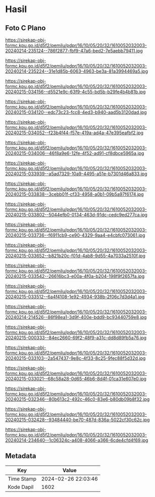 # Hasil

## Foto C Plano

https://sirekap-obj-formc.kpu.go.id/d5f2/pemilu/pdpr/16/10/05/20/32/1610052032003-20240214-235124--786f2877-fbf9-47a6-bed2-7e5aebb79411.jpg

https://sirekap-obj-formc.kpu.go.id/d5f2/pemilu/pdpr/16/10/05/20/32/1610052032003-20240214-235224--31e1d85b-6063-4963-be3a-81a3994469a5.jpg

https://sirekap-obj-formc.kpu.go.id/d5f2/pemilu/pdpr/16/10/05/20/32/1610052032003-20240215-034156--d5521e9c-63f9-4c55-bd5b-b29fe4b4b81b.jpg

https://sirekap-obj-formc.kpu.go.id/d5f2/pemilu/pdpr/16/10/05/20/32/1610052032003-20240215-034120--edc73c23-fcc8-4ed3-b940-aad5b3120dad.jpg

https://sirekap-obj-formc.kpu.go.id/d5f2/pemilu/pdpr/16/10/05/20/32/1610052032003-20240215-034052--f23b4f44-f57e-419a-ad4a-47e395eafbf2.jpg

https://sirekap-obj-formc.kpu.go.id/d5f2/pemilu/pdpr/16/10/05/20/32/1610052032003-20240215-034006--46f8a9e6-12fe-4f52-ad91-cf8dbce5965a.jpg

https://sirekap-obj-formc.kpu.go.id/d5f2/pemilu/pdpr/16/10/05/20/32/1610052032003-20240215-033939--a5ad7329-10a9-4495-a51e-b7301d46a833.jpg

https://sirekap-obj-formc.kpu.go.id/d5f2/pemilu/pdpr/16/10/05/20/32/1610052032003-20240215-033838--3cebb01f-cf33-4958-a0b1-09b5a97f6174.jpg

https://sirekap-obj-formc.kpu.go.id/d5f2/pemilu/pdpr/16/10/05/20/32/1610052032003-20240215-033802--5044efb0-0134-463d-91dc-cedc9ed277ca.jpg

https://sirekap-obj-formc.kpu.go.id/d5f2/pemilu/pdpr/16/10/05/20/32/1610052032003-20240215-033736--f6911cb9-ce90-4329-9aa4-e4cbfc073061.jpg

https://sirekap-obj-formc.kpu.go.id/d5f2/pemilu/pdpr/16/10/05/20/32/1610052032003-20240215-033652--b821b20c-f01d-4ab8-9d55-4a7033a2510f.jpg

https://sirekap-obj-formc.kpu.go.id/d5f2/pemilu/pdpr/16/10/05/20/32/1610052032003-20240215-033542--26616bc3-e00a-4f0a-b204-198f9f2657fa.jpg

https://sirekap-obj-formc.kpu.go.id/d5f2/pemilu/pdpr/16/10/05/20/32/1610052032003-20240215-033512--6a4f4108-1e92-4934-938b-2f06c7d3d4a1.jpg

https://sirekap-obj-formc.kpu.go.id/d5f2/pemilu/pdpr/16/10/05/20/32/1610052032003-20240214-214526--86f98ea1-3d9f-400e-bdd9-bc93440759e8.jpg

https://sirekap-obj-formc.kpu.go.id/d5f2/pemilu/pdpr/16/10/05/20/32/1610052032003-20240215-000333--84ec2660-69f2-48f9-a31c-dd8d89fb5a76.jpg

https://sirekap-obj-formc.kpu.go.id/d5f2/pemilu/pdpr/16/10/05/20/32/1610052032003-20240215-033103--2a547437-9e8c-4f33-8c25-9fec88f5d32d.jpg

https://sirekap-obj-formc.kpu.go.id/d5f2/pemilu/pdpr/16/10/05/20/32/1610052032003-20240215-033021--68c58a28-0d65-46b6-8d4f-01ca31e607e0.jpg

https://sirekap-obj-formc.kpu.go.id/d5f2/pemilu/pdpr/16/10/05/20/32/1610052032003-20240215-032346--80b613c2-492c-46c0-83e6-b80db09b8f32.jpg

https://sirekap-obj-formc.kpu.go.id/d5f2/pemilu/pdpr/16/10/05/20/32/1610052032003-20240215-032428--93484440-be70-487d-836a-5022cf30c62c.jpg

https://sirekap-obj-formc.kpu.go.id/d5f2/pemilu/pdpr/16/10/05/20/32/1610052032003-20240214-234640--1c06324c-a408-4066-a366-6cde4cfd4f69.jpg


## Metadata

| Key        | Value               |
| ---------- | ------------------- |
| Time Stamp | 2024-02-26 22:03:46 |
| Kode Dapil | 1602                |



